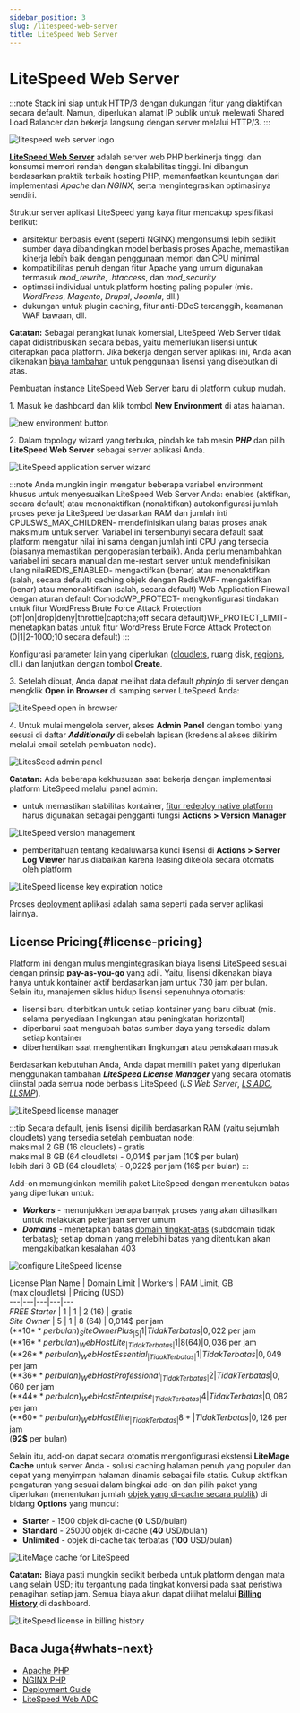```yaml
---
sidebar_position: 3
slug: /litespeed-web-server
title: LiteSpeed Web Server
---
```

# LiteSpeed Web Server

:::note
Stack ini siap untuk HTTP/3 dengan dukungan fitur yang diaktifkan secara default. Namun, diperlukan alamat IP publik untuk melewati Shared Load Balancer dan bekerja langsung dengan server melalui HTTP/3.
:::

![litespeed web server logo](#)

**[LiteSpeed Web Server](<https://www.litespeedtech.com/products/litespeed-web-server>)** adalah server web PHP berkinerja tinggi dan konsumsi memori rendah dengan skalabilitas tinggi. Ini dibangun berdasarkan praktik terbaik hosting PHP, memanfaatkan keuntungan dari implementasi _Apache_ dan _NGINX_, serta mengintegrasikan optimasinya sendiri.

Struktur server aplikasi LiteSpeed yang kaya fitur mencakup spesifikasi berikut:

  * arsitektur berbasis event (seperti NGINX) mengonsumsi lebih sedikit sumber daya dibandingkan model berbasis proses Apache, memastikan kinerja lebih baik dengan penggunaan memori dan CPU minimal
  * kompatibilitas penuh dengan fitur Apache yang umum digunakan termasuk _mod_rewrite_, _.htaccess_, dan _mod_security_
  * optimasi individual untuk platform hosting paling populer (mis. _WordPress_, _Magento_, _Drupal_, _Joomla_, dll.)
  * dukungan untuk plugin caching, fitur anti-DDoS tercanggih, keamanan WAF bawaan, dll.

**Catatan:** Sebagai perangkat lunak komersial, LiteSpeed Web Server tidak dapat didistribusikan secara bebas, yaitu memerlukan lisensi untuk diterapkan pada platform. Jika bekerja dengan server aplikasi ini, Anda akan dikenakan [biaya tambahan](<https://docs.dewacloud.com/docs/#license-pricing>) untuk penggunaan lisensi yang disebutkan di atas.

Pembuatan instance LiteSpeed Web Server baru di platform cukup mudah.

1\. Masuk ke dashboard dan klik tombol **New Environment** di atas halaman.

![new environment button](#)

2\. Dalam topology wizard yang terbuka, pindah ke tab mesin _**PHP**_ dan pilih **LiteSpeed Web Server** sebagai server aplikasi Anda.

![LiteSpeed application server wizard](#)

:::note
Anda mungkin ingin mengatur beberapa variabel environment khusus untuk menyesuaikan LiteSpeed Web Server Anda: enables (aktifkan, secara default) atau menonaktifkan (nonaktifkan) autokonfigurasi    jumlah proses pekerja LiteSpeed berdasarkan RAM dan jumlah inti CPULSWS_MAX_CHILDREN-    mendefinisikan ulang batas proses anak maksimum untuk server. Variabel ini tersembunyi secara default saat platform mengatur nilai ini sama dengan jumlah inti CPU yang tersedia (biasanya memastikan pengoperasian terbaik). Anda perlu menambahkan variabel ini secara manual dan me-restart server untuk mendefinisikan ulang nilaiREDIS_ENABLED- mengaktifkan (benar) atau menonaktifkan (salah, secara default) caching objek dengan RedisWAF- mengaktifkan (benar) atau menonaktifkan (salah,    secara default) Web Application Firewall dengan aturan default ComodoWP_PROTECT- mengkonfigurasi tindakan untuk fitur WordPress Brute Force Attack Protection (off|on|drop|deny|throttle|captcha;off secara default)WP_PROTECT_LIMIT- menetapkan batas untuk fitur WordPress Brute Force Attack Protection (0|1|2-1000;10 secara default)
:::

Konfigurasi parameter lain yang diperlukan ([cloudlets](<https://docs.dewacloud.com/docs/automatic-vertical-scaling/>), ruang disk, [regions](<https://docs.dewacloud.com/docs/environment-regions/>), dll.) dan lanjutkan dengan tombol **Create**.

3\. Setelah dibuat, Anda dapat melihat data default _phpinfo_ di server dengan mengklik **Open in Browser** di samping server LiteSpeed Anda:

![LiteSpeed open in browser](#)

4\. Untuk mulai mengelola server, akses **Admin Panel** dengan tombol yang sesuai di daftar _**Additionally**_ di sebelah lapisan (kredensial akses dikirim melalui email setelah pembuatan node).

![LitesSeed admin panel](#)

**Catatan:** Ada beberapa kekhususan saat bekerja dengan implementasi platform LiteSpeed melalui panel admin:

  * untuk memastikan stabilitas kontainer, [fitur redeploy native platform](<https://docs.dewacloud.com/docs/container-redeploy/>) harus digunakan sebagai pengganti fungsi **Actions > Version Manager**

![LiteSpeed version management](#)

  * pemberitahuan tentang kedaluwarsa kunci lisensi di **Actions > Server Log Viewer** harus diabaikan karena leasing dikelola secara otomatis oleh platform

![LiteSpeed license key expiration notice](#)

Proses [deployment](<https://docs.dewacloud.com/docs/deployment-guide/>) aplikasi adalah sama seperti pada server aplikasi lainnya.

## License Pricing{#license-pricing}

Platform ini dengan mulus mengintegrasikan biaya lisensi LiteSpeed sesuai dengan prinsip **pay-as-you-go** yang adil. Yaitu, lisensi dikenakan biaya hanya untuk kontainer aktif berdasarkan jam untuk 730 jam per bulan. Selain itu, manajemen siklus hidup lisensi sepenuhnya otomatis:

  * lisensi baru diterbitkan untuk setiap kontainer yang baru dibuat (mis. selama penyediaan lingkungan atau peningkatan horizontal)
  * diperbarui saat mengubah batas sumber daya yang tersedia dalam setiap kontainer
  * diberhentikan saat menghentikan lingkungan atau penskalaan masuk

Berdasarkan kebutuhan Anda, Anda dapat memilih paket yang diperlukan menggunakan tambahan _**LiteSpeed License Manager**_ yang secara otomatis diinstal pada semua node berbasis LiteSpeed (_LS Web Server_, _[LS ADC](<https://docs.dewacloud.com/docs/litespeed-web-adc/>)_, _[LLSMP](<https://docs.dewacloud.com/docs/lemp-llsmp/>)_).

![LiteSpeed license manager](#)

:::tip
Secara default, jenis lisensi dipilih berdasarkan RAM (yaitu sejumlah cloudlets) yang tersedia setelah pembuatan node:  
maksimal 2 GB (16 cloudlets) - gratis  
maksimal 8 GB (64 cloudlets) - 0,014$ per jam (10$ per bulan)  
lebih dari 8 GB (64 cloudlets) - 0,022$ per jam (16$ per bulan)
:::

Add-on memungkinkan memilih paket LiteSpeed dengan menentukan batas yang diperlukan untuk:

  * _**Workers**_ \- menunjukkan berapa banyak proses yang akan dihasilkan untuk melakukan pekerjaan server umum
  * _**Domains**_ \- menetapkan batas [domain tingkat-atas](<https://docs.dewacloud.com/docs/custom-domains/>) (subdomain tidak terbatas); setiap domain yang melebihi batas yang ditentukan akan mengakibatkan kesalahan 403

![configure LiteSpeed license](#)

License Plan Name | Domain Limit | Workers | RAM Limit, GB  
(max cloudlets) | Pricing (USD)  
---|---|---|---|---  
_FREE Starter_ | 1 | 1 | 2 (16) | gratis  
_Site Owner_ | 5 | 1 | 8 (64) | 0,014$ per jam  
(**10$** per bulan)  
_Site Owner Plus_ | 5 | 1 | Tidak Terbatas | 0,022$ per jam  
(**16$** per bulan)  
_Web Host Lite_ | Tidak Terbatas | 1 | 8 (64) | 0,036$ per jam  
(**26$** per bulan)  
_Web Host Essential_ | Tidak Terbatas | 1 | Tidak Terbatas | 0,049$ per jam  
(**36$** per bulan)  
_Web Host Professional_ | Tidak Terbatas | 2 | Tidak Terbatas | 0,060$ per jam  
(**44$** per bulan)  
_Web Host Enterprise_ | Tidak Terbatas | 4 | Tidak Terbatas | 0,082$ per jam  
(**60$** per bulan)  
_Web Host Elite_ | Tidak Terbatas | 8+ | Tidak Terbatas | 0,126$ per jam  
(**92$** per bulan)  

Selain itu, add-on dapat secara otomatis mengonfigurasi ekstensi **LiteMage Cache** untuk server Anda - solusi caching halaman penuh yang populer dan cepat yang menyimpan halaman dinamis sebagai file statis. Cukup aktifkan pengaturan yang sesuai dalam bingkai add-on dan pilih paket yang diperlukan (menentukan jumlah [objek yang di-cache secara publik](<https://www.litespeedtech.com/products/litespeed-web-server/lsws-pricing/lsws-litemage-pricing#objects>)) di bidang **Options** yang muncul:

  * **Starter** \- 1500 objek di-cache (**0** USD/bulan)
  * **Standard** \- 25000 objek di-cache (**40** USD/bulan)
  * **Unlimited** \- objek di-cache tak terbatas (**100** USD/bulan)

![LiteMage cache for LiteSpeed](#)

**Catatan:** Biaya pasti mungkin sedikit berbeda untuk platform dengan mata uang selain USD; itu tergantung pada tingkat konversi pada saat peristiwa penagihan setiap jam. Semua biaya akun dapat dilihat melalui **[Billing History](<https://docs.dewacloud.com/docs/monitoring-consumed-resources/#billing-history>)** di dashboard.

![LiteSpeed license in billing history](#)

## Baca Juga{#whats-next}

  * [Apache PHP](<https://docs.dewacloud.com/docs/apache-php/>)
  * [NGINX PHP](<https://docs.dewacloud.com/docs/nginx-php/>)
  * [Deployment Guide](<https://docs.dewacloud.com/docs/deployment-guide/>)
  * [LiteSpeed Web ADC](<https://docs.dewacloud.com/docs/litespeed-web-adc/>)